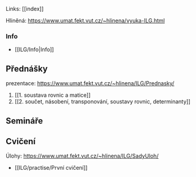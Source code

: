 Links: [[index]]

Hliněná: https://www.umat.fekt.vut.cz/~hlinena/vyuka-ILG.html
### Info
- [[ILG/Info|Info]]
## Přednášky
prezentace: https://www.umat.fekt.vut.cz/~hlinena/ILG/Prednasky/
1. [[1. soustava rovnic a matice]]
2. [[2. součet, násobení, transponování, soustavy rovnic, determinanty]]

## Semináře

## Cvičení
Úlohy: https://www.umat.fekt.vut.cz/~hlinena/ILG/SadyUloh/
- [[ILG/practise/První cvičení]] 